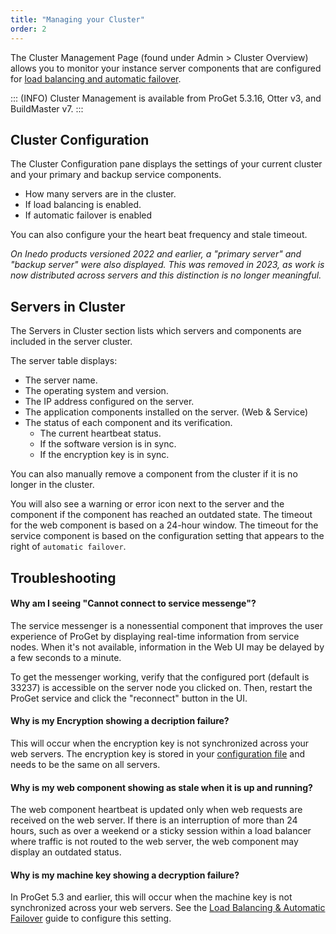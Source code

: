 ```yaml
---
title: "Managing your Cluster"
order: 2
---
```


The Cluster Management Page (found under Admin > Cluster Overview) allows you to monitor your instance server components that are configured for [load balancing and automatic failover](/docs/installation/high-availability-load-balancing/high-availability-load-balancing). 

::: (INFO)
Cluster Management is available from ProGet 5.3.16, Otter v3, and BuildMaster v7. 
:::

## Cluster Configuration 

The Cluster Configuration pane displays the settings of your current cluster and your primary and backup service components.

- How many servers are in the cluster.
- If load balancing is enabled.
- If automatic failover is enabled

You can also configure your the heart beat frequency and stale timeout.

*On Inedo products versioned 2022 and earlier, a "primary server" and "backup server" were also displayed. This was removed in 2023, as work is now distributed across servers and this distinction is no longer meaningful.*

## Servers in Cluster 

The Servers in Cluster section lists which servers and components are included in the server cluster.

The server table displays:
- The server name.
- The operating system and version.
- The IP address configured on the server.
- The application components installed on the server. (Web & Service)
- The status of each component and its verification.
  - The current heartbeat status.
  - If the software version is in sync.
  - If the encryption key is in sync.
  
You can also manually remove a component from the cluster if it is no longer in the cluster.

You will also see a warning or error icon next to the server and the component if the component has reached an outdated state. The timeout for the web component is based on a 24-hour window. The timeout for the service component is based on the configuration setting that appears to the right of `automatic failover`.  

## Troubleshooting

#### Why am I seeing "Cannot connect to service messenge"?
The service messenger is a nonessential component that improves the user experience of ProGet by displaying real-time information from service nodes. When it's not available, information in the Web UI may be delayed by a few seconds to a minute.

To get the messenger working, verify that the configured port (default is 33237) is accessible on the server node you clicked on. Then, restart the ProGet service and click the "reconnect" button in the UI.

#### Why is my Encryption showing a decription failure?

This will occur when the encryption key is not synchronized across your web servers. The encryption key is stored in your [configuration file](/docs/installation/configuration-files) and needs to be the same on all servers.

#### Why is my web component showing as stale when it is up and running?

The web component heartbeat is updated only when web requests are received on the web server. If there is an interruption of more than 24 hours, such as over a weekend or a sticky session within a load balancer where traffic is not routed to the web server, the web component may display an outdated status.

#### Why is my machine key showing a decryption failure?

In ProGet 5.3 and earlier, this will occur when the machine key is not synchronized across your web servers. See the [Load Balancing & Automatic Failover](/docs/installation/high-availability-load-balancing/high-availability-load-balancing) guide to configure this setting.